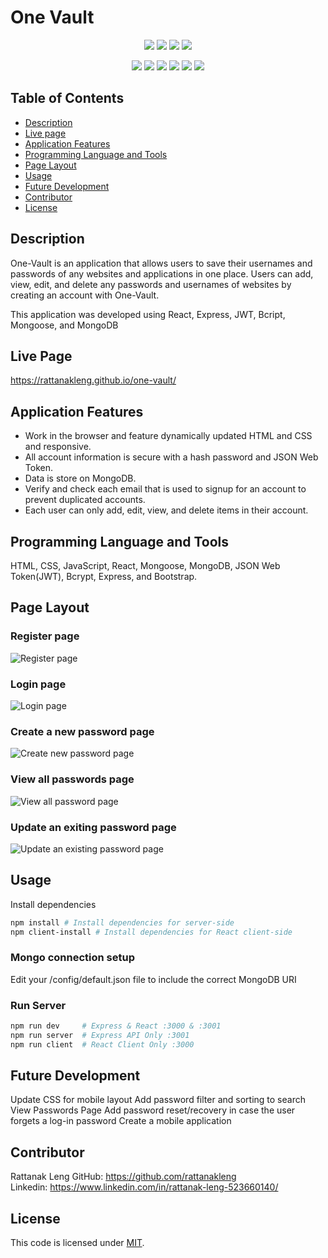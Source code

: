 # One Vault

<p align="center">
    <img src="https://img.shields.io/github/repo-size/rattanakleng/one-vault" />
    <img src="https://img.shields.io/github/issues/rattanakleng/one-vault" />
    <img src="https://img.shields.io/github/last-commit/rattanakleng/one-vault" />
    <img src="https://img.shields.io/badge/License-MIT-yellow.svg" />
</p>

<p align="center">
   <img src="https://img.shields.io/badge/-React-blue" >
   <img src="https://img.shields.io/badge/-Javascript-red" />
   <img src="https://img.shields.io/badge/-Node.js-yellow" />
    <img src="https://img.shields.io/badge/-Mongoose-violet" />
    <img src="https://img.shields.io/badge/-MongoDB-green" />    
   <img src="https://img.shields.io/badge/-Bootstrap-indigo" />
</p>

## Table of Contents
- [Description](#description)
- [Live page](#Live-Page)
- [Application Features](#Application-Features)
- [Programming Language and Tools](#Programming-Language-and-Tools)
- [Page Layout](#Page-Layout)
- [Usage](#Usage)
- [Future Development](#Future-Development)
- [Contributor](#Contributor)
- [License](#License)


## Description

One-Vault is an application that allows users to save their usernames and passwords of any websites and applications in one place. Users can add, view, edit, and delete any passwords and usernames of websites by creating an account with One-Vault. 
 
This application was developed using React, Express, JWT, Bcript, Mongoose, and MongoDB

## Live Page

https://rattanakleng.github.io/one-vault/

## Application Features

- Work in the browser and feature dynamically updated HTML and CSS and responsive.
- All account information is secure with a hash password and JSON Web Token.
- Data is store on MongoDB.
- Verify and check each email that is used to signup for an account to prevent duplicated accounts.
- Each user can only add, edit, view, and delete items in their account.

## Programming Language and Tools

HTML, CSS, JavaScript, React, Mongoose, MongoDB, JSON Web Token(JWT), Bcrypt, Express, and Bootstrap.

## Page Layout

### Register page

![Register page](./img/desktop-layout.JPG)

### Login page

![Login page](./img/desktop-layout.JPG)

### Create a new password page

![Create new password page](./img/desktop-layout.JPG)

### View all passwords page

![View all password page](./img/desktop-layout.JPG)

### Update an exiting password page

![Update an existing password page](./img/desktop-layout.JPG)


## Usage

Install dependencies

```bash
npm install # Install dependencies for server-side
npm client-install # Install dependencies for React client-side
```

### Mongo connection setup

Edit your /config/default.json file to include the correct MongoDB URI

### Run Server

```bash
npm run dev     # Express & React :3000 & :3001
npm run server  # Express API Only :3001
npm run client  # React Client Only :3000
```
## Future Development

Update CSS for mobile layout
Add password filter and sorting to search View Passwords Page
Add password reset/recovery in case the user forgets a log-in password
Create a mobile application

## Contributor
Rattanak Leng 
GitHub: https://github.com/rattanakleng </br>
Linkedin: https://www.linkedin.com/in/rattanak-leng-523660140/

## License
This code is licensed under [MIT](https://opensource.org/licenses/MIT”).